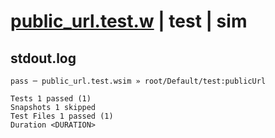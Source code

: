 # [public_url.test.w](../../../../../../examples/tests/sdk_tests/bucket/public_url.test.w) | test | sim

## stdout.log
```log
pass ─ public_url.test.wsim » root/Default/test:publicUrl

Tests 1 passed (1)
Snapshots 1 skipped
Test Files 1 passed (1)
Duration <DURATION>
```

